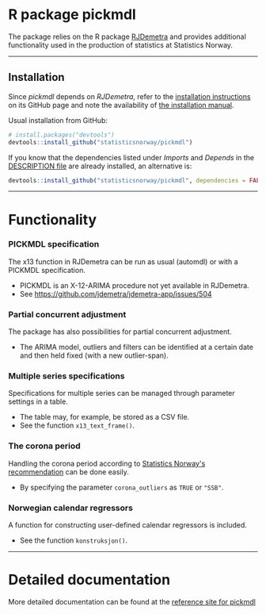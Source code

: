 # R package pickmdl

The package relies on the R package 
[RJDemetra](https://CRAN.R-project.org/package=RJDemetra)
and provides additional functionality used in the production of statistics at Statistics Norway.

-----------

## Installation

Since *pickmdl* depends on *RJDemetra*, refer to the 
[installation instructions](https://github.com/rjdverse/rjdemetra/blob/main/README.md#Installation) 
on its GitHub page and note the availability of 
[the installation manual](https://github.com/jdemetra/rjdemetra/wiki/Installation-manual).

Usual installation from GitHub:
```r
# install.packages("devtools")
devtools::install_github("statisticsnorway/pickmdl")
```
If you know that the dependencies listed under *Imports* and *Depends* in the 
[DESCRIPTION file](https://github.com/statisticsnorway/ssb-pickmdl/blob/main/DESCRIPTION)
are already installed, an alternative is:
```r
devtools::install_github("statisticsnorway/pickmdl", dependencies = FALSE)
```

-----------


# Functionality

### PICKMDL specification

The x13 function in RJDemetra can be run as usual (automdl) or with a PICKMDL specification. 

* PICKMDL is an X-12-ARIMA procedure not yet available in RJDemetra.
* See https://github.com/jdemetra/jdemetra-app/issues/504

### Partial concurrent adjustment

The package has also possibilities for partial concurrent adjustment. 

* The ARIMA model, outliers and filters can be identified at a certain date and then held fixed (with a new outlier-span).
 
### Multiple series specifications
Specifications for multiple series can be managed through parameter settings in a table.

* The table may, for example, be stored as a CSV file. 
* See the function `x13_text_frame()`.

### The corona period
Handling the corona period according to 
[Statistics Norway's recommendation](https://github.com/statisticsnorway/ssb-seasonaladjustment-corona) 
can be done easily.

* By specifying the parameter `corona_outliers` as `TRUE` or `"SSB"`.



### Norwegian calendar regressors
A function for constructing user-defined calendar regressors is included.
 
* See the function `konstruksjon()`.


-----------

# Detailed documentation

More detailed documentation can be found at the [reference site for pickmdl](https://statisticsnorway.github.io/ssb-pickmdl/reference/index.html)
